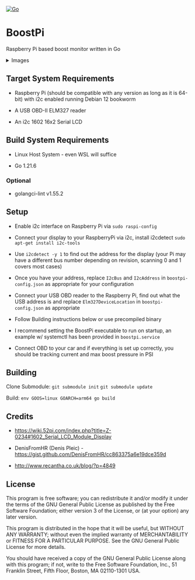 [![Go](https://github.com/hamburgertrain/BoostPi/actions/workflows/go.yml/badge.svg)](https://github.com/hamburgertrain/BoostPi/actions/workflows/go.yml)

# BoostPi
Raspberry Pi based boost monitor written in Go

<details>
<summary>Images</summary>
<br>

![demo image](https://github.com/hamburgertrain/BoostPi/blob/main/images/demo1.jpg?raw=true)

![demo image](https://github.com/hamburgertrain/BoostPi/blob/main/images/demo2.jpg?raw=true)

</details>

## Target System Requirements
- Raspberry Pi (should be compatible with any version as long as it is 64-bit) with i2c enabled running Debian 12 bookworm

- A USB OBD-II ELM327 reader

- An i2c 1602 16x2 Serial LCD

## Build System Requirements
- Linux Host System - even WSL will suffice

- Go 1.21.6

### Optional
- golangci-lint v1.55.2

## Setup
- Enable i2c interface on Raspberry Pi via `sudo raspi-config`

- Connect your display to your RaspberryPi via i2c, install i2cdetect `sudo apt-get install i2c-tools`

- Use `i2cdetect -y 1` to find out the address for the display (your Pi may have a different bus number depending on revision, scanning 0 and 1 covers most cases)

- Once you have your address, replace `I2cBus` and `I2cAddress` in `boostpi-config.json` as appropriate for your configuration

- Connect your USB OBD reader to the Raspberry Pi, find out what the USB address is and replace `Elm327DeviceLocation` in `boostpi-config.json` as appropriate

- Follow Building instructions below or use precompiled binary

- I recommend setting the BoostPi executable to run on startup, an example w/ systemctl has been provided in `boostpi.service`

- Connect OBD to your car and if everything is set up correctly, you should be tracking current and max boost pressure in PSI

## Building
Clone Submodule:
`git submodule init`
`git submodule update`

Build:
`env GOOS=linux GOARCH=arm64 go build`

## Credits
- https://wiki.52pi.com/index.php?title=Z-0234#1602_Serial_LCD_Module_Display

- DenisFromHR (Denis Pleic) - https://gist.github.com/DenisFromHR/cc863375a6e19dce359d

- http://www.recantha.co.uk/blog/?p=4849

## License
This program is free software; you can redistribute it and/or modify it under the terms of the GNU General Public License as published by the Free Software Foundation; either version 3 of the License, or (at your option) any later version.

This program is distributed in the hope that it will be useful, but WITHOUT ANY WARRANTY; without even the implied warranty of MERCHANTABILITY or FITNESS FOR A PARTICULAR PURPOSE. See the GNU General Public License for more details.

You should have received a copy of the GNU General Public License along with this program; if not, write to the Free Software Foundation, Inc., 51 Franklin Street, Fifth Floor, Boston, MA 02110-1301 USA.
